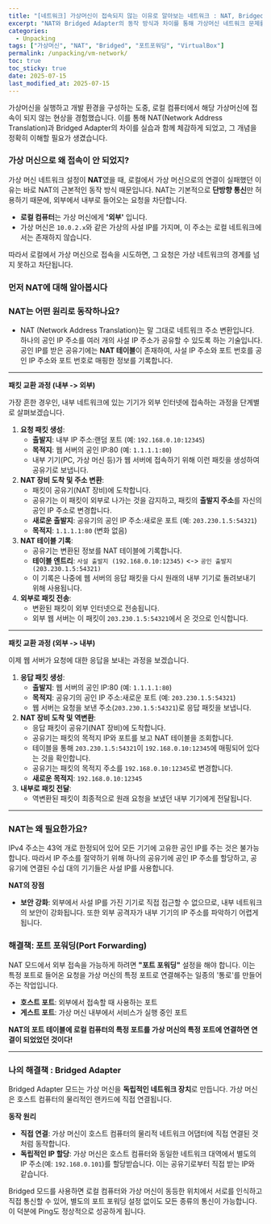 ```yaml
---
title: "[네트워크] 가상머신이 접속되지 않는 이유로 알아보는 네트워크 : NAT, Bridged의 이해"
excerpt: "NAT와 Bridged Adapter의 동작 방식과 차이를 통해 가상머신 네트워크 문제를 해결합니다."
categories:
  - Unpacking
tags: ["가상머신", "NAT", "Bridged", "포트포워딩", "VirtualBox"]
permalink: /unpacking/vm-network/
toc: true
toc_sticky: true
date: 2025-07-15
last_modified_at: 2025-07-15
---
```



가상머신을 실행하고 개발 환경을 구성하는 도중, 로컬 컴퓨터에서 해당 가상머신에 접속이 되지 않는 현상을 경험했습니다. 이를 통해 NAT(Network Address Translation)과 Bridged Adapter의 차이를 실습과 함께 체감하게 되었고, 그 개념을 정확히 이해할 필요가 생겼습니다.

### **가상 머신으로 왜 접속이 안 되었지?**

가상 머신 네트워크 설정이 **NAT**였을 때, 로컬에서 가상 머신으로의 연결이 실패했던 이유는 바로 NAT의 근본적인 동작 방식 때문입니다. NAT는 기본적으로 **단방향 통신**만 허용하기 때문에, 외부에서 내부로 들어오는 요청을 차단합니다.

- **로컬 컴퓨터**는 가상 머신에게 **'외부'** 입니다.
- 가상 머신은 `10.0.2.x`와 같은 가상의 사설 IP를 가지며, 이 주소는 로컬 네트워크에서는 존재하지 않습니다.

따라서 로컬에서 가상 머신으로 접속을 시도하면, 그 요청은 가상 네트워크의 경계를 넘지 못하고 차단됩니다.

### **먼저 NAT에 대해 알아봅시다**

### **NAT는 어떤 원리로 동작하나요?**

- NAT (Network Address Translation)는 말 그대로 네트워크 주소 변환입니다. 하나의 공인 IP 주소를 여러 개의 사설 IP 주소가 공유할 수 있도록 하는 기술입니다. 공인 IP를 받은 공유기에는 **NAT 테이블**이 존재하여, 사설 IP 주소와 포트 번호를 공인 IP 주소와 포트 번호로 매핑한 정보를 기록합니다.

---

**패킷 교환 과정 (내부 -> 외부)**

가장 흔한 경우인, 내부 네트워크에 있는 기기가 외부 인터넷에 접속하는 과정을 단계별로 살펴보겠습니다.

1. **요청 패킷 생성**:
    - **출발지**: 내부 IP 주소:랜덤 포트 (예: `192.168.0.10:12345`)
    - **목적지**: 웹 서버의 공인 IP:80 (예: `1.1.1.1:80`)
    - 내부 기기(PC, 가상 머신 등)가 웹 서버에 접속하기 위해 이런 패킷을 생성하여 공유기로 보냅니다.
2. **NAT 장비 도착 및 주소 변환**:
    - 패킷이 공유기(NAT 장비)에 도착합니다.
    - 공유기는 이 패킷이 외부로 나가는 것을 감지하고, 패킷의 **출발지 주소**를 자신의 공인 IP 주소로 변경합니다.
    - **새로운 출발지**: 공유기의 공인 IP 주소:새로운 포트 (예: `203.230.1.5:54321`)
    - **목적지**: `1.1.1.1:80` (변화 없음)
3. **NAT 테이블 기록**:
    - 공유기는 변환된 정보를 NAT 테이블에 기록합니다.
    - **테이블 엔트리**: `사설 출발지 (192.168.0.10:12345)` <-> `공인 출발지 (203.230.1.5:54321)`
    - 이 기록은 나중에 웹 서버의 응답 패킷을 다시 원래의 내부 기기로 돌려보내기 위해 사용됩니다.
4. **외부로 패킷 전송**:
    - 변환된 패킷이 외부 인터넷으로 전송됩니다.
    - 외부 웹 서버는 이 패킷이 `203.230.1.5:54321`에서 온 것으로 인식합니다.

---

**패킷 교환 과정 (외부 -> 내부)**

이제 웹 서버가 요청에 대한 응답을 보내는 과정을 보겠습니다.

1. **응답 패킷 생성**:
    - **출발지**: 웹 서버의 공인 IP:80 (예: `1.1.1.1:80`)
    - **목적지**: 공유기의 공인 IP 주소:새로운 포트 (예: `203.230.1.5:54321`)
    - 웹 서버는 요청을 보낸 주소(`203.230.1.5:54321`)로 응답 패킷을 보냅니다.
2. **NAT 장비 도착 및 역변환**:
    - 응답 패킷이 공유기(NAT 장비)에 도착합니다.
    - 공유기는 패킷의 목적지 IP와 포트를 보고 NAT 테이블을 조회합니다.
    - 테이블을 통해 `203.230.1.5:54321`이 `192.168.0.10:12345`에 매핑되어 있다는 것을 확인합니다.
    - 공유기는 패킷의 목적지 주소를 `192.168.0.10:12345`로 변경합니다.
    - **새로운 목적지**: `192.168.0.10:12345`
3. **내부로 패킷 전달**:
    - 역변환된 패킷이 최종적으로 원래 요청을 보냈던 내부 기기에게 전달됩니다.

---

### **NAT는 왜 필요한가요?**

IPv4 주소는 43억 개로 한정되어 있어 모든 기기에 고유한 공인 IP를 주는 것은 불가능합니다. 따라서 IP 주소를 절약하기 위해 하나의 공유기에 공인 IP 주소를 할당하고, 공유기에 연결된 수십 대의 기기들은 사설 IP를 사용합니다.

**NAT의 장점**

- **보안 강화**: 외부에서 사설 IP를 가진 기기로 직접 접근할 수 없으므로, 내부 네트워크의 보안이 강화됩니다. 또한 외부 공격자가 내부 기기의 IP 주소를 파악하기 어렵게 됩니다.

### **해결책: 포트 포워딩(Port Forwarding)**

NAT 모드에서 외부 접속을 가능하게 하려면 **"포트 포워딩"** 설정을 해야 합니다. 이는 특정 포트로 들어온 요청을 가상 머신의 특정 포트로 연결해주는 일종의 '통로'를 만들어주는 작업입니다.

- **호스트 포트**: 외부에서 접속할 때 사용하는 포트
- **게스트 포트**: 가상 머신 내부에서 서비스가 실행 중인 포트

**NAT의 포트 테이블에 로컬 컴퓨터의 특정 포트를 가상 머신의 특정 포트에 연결하면 연결이 되었었던 것이다!**

---

### **나의 해결책 : Bridged Adapter**

Bridged Adapter 모드는 가상 머신을 **독립적인 네트워크 장치**로 만듭니다.
가상 머신은 호스트 컴퓨터의 물리적인 랜카드에 직접 연결됩니다. 

**동작 원리**

- **직접 연결**: 가상 머신이 호스트 컴퓨터의 물리적 네트워크 어댑터에 직접 연결된 것처럼 동작합니다.
- **독립적인 IP 할당**: 가상 머신은 호스트 컴퓨터와 동일한 네트워크 대역에서 별도의 IP 주소(예: `192.168.0.101`)를 할당받습니다. 이는 공유기로부터 직접 받는 IP와 같습니다.

Bridged 모드를 사용하면 로컬 컴퓨터와 가상 머신이 동등한 위치에서 서로를 인식하고 직접 통신할 수 있어, 별도의 포트 포워딩 설정 없이도 모든 종류의 통신이 가능합니다. 이 덕분에 Ping도 정상적으로 성공하게 됩니다.